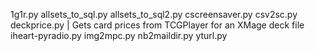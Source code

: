 1g1r.py
allsets_to_sql.py
allsets_to_sql2.py
cscreensaver.py
csv2sc.py
deckprice.py | Gets card prices from TCGPlayer for an XMage deck file
iheart-pyradio.py
img2mpc.py
nb2maildir.py
yturl.py
